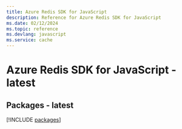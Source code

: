 ```yaml
---
title: Azure Redis SDK for JavaScript
description: Reference for Azure Redis SDK for JavaScript
ms.date: 02/12/2024
ms.topic: reference
ms.devlang: javascript
ms.service: cache
---
```

# Azure Redis SDK for JavaScript - latest
## Packages - latest
[!INCLUDE [packages](redis-index.md)]